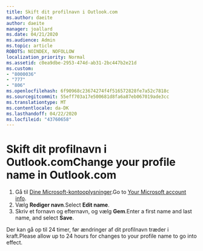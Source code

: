 ```yaml
---
title: Skift dit profilnavn i Outlook.com
ms.author: daeite
author: daeite
manager: joallard
ms.date: 04/21/2020
ms.audience: Admin
ms.topic: article
ROBOTS: NOINDEX, NOFOLLOW
localization_priority: Normal
ms.assetid: c0ea9dbe-2953-474d-ab31-2bc447b2e21d
ms.custom:
- "8000036"
- "777"
- "806"
ms.openlocfilehash: 6f90968c23674274f4f516572828fe7a52c7818c
ms.sourcegitcommit: 55eff703a17e500681d8fa6a87eb067019ade3cc
ms.translationtype: MT
ms.contentlocale: da-DK
ms.lasthandoff: 04/22/2020
ms.locfileid: "43760658"
---
```

# <a name="change-your-profile-name-in-outlookcom"></a><span data-ttu-id="c4150-102">Skift dit profilnavn i Outlook.com</span><span class="sxs-lookup"><span data-stu-id="c4150-102">Change your profile name in Outlook.com</span></span>

1. <span data-ttu-id="c4150-103">Gå til [Dine Microsoft-kontooplysninger](https://go.microsoft.com/fwlink/p/?linkid=860841).</span><span class="sxs-lookup"><span data-stu-id="c4150-103">Go to [Your Microsoft account info](https://go.microsoft.com/fwlink/p/?linkid=860841).</span></span>
2. <span data-ttu-id="c4150-104">Vælg **Rediger navn**.</span><span class="sxs-lookup"><span data-stu-id="c4150-104">Select **Edit name**.</span></span>
3. <span data-ttu-id="c4150-105">Skriv et fornavn og efternavn, og vælg **Gem**.</span><span class="sxs-lookup"><span data-stu-id="c4150-105">Enter a first name and last name, and select **Save**.</span></span>

<span data-ttu-id="c4150-106">Der kan gå op til 24 timer, før ændringer af dit profilnavn træder i kraft.</span><span class="sxs-lookup"><span data-stu-id="c4150-106">Please allow up to 24 hours for changes to your profile name to go into effect.</span></span>